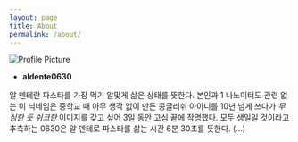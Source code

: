 ```yaml
---
layout: page
title: About
permalink: /about/
---
```


<img src="{{ site.baseurl }}/assets/profile-placeholder.jpg" title="Profile Picture" class="profile">
  
* **aldente0630**
  
알 덴테란 파스타를 가장 먹기 알맞게 삶은 상태를 뜻한다. 본인과 1 나노미터도 관련 없는 이 닉네임은 중학교 때 아무 생각 없이 만든 콩글리쉬 아이디를 10년 넘게 쓰다가 *무심한 듯 쉬크한* 이미지를 갖고 싶어 3일 동안 고심 끝에 작명했다. 모두 생일일 것이라고 추측하는 0630은 알 덴테로 파스타를 삶는 시간 6분 30초를 뜻한다. (...)
  


